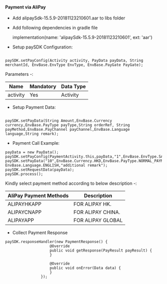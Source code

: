 
#### Payment via AliPay

* Add alipaySdk-15.5.9-20181123210601.aar  to libs folder

* Add following dependencies in gradle file

  implementation(name: 'alipaySdk-15.5.9-20181123210601', ext: 'aar')


* Setup paySDK Configuration:

```

paySDK.setPayConfig(Activity activity, PayData payData, String merchantId, EnvBase.EnvType EnvType, EnvBase.PayGate PayGate);

```


Parameters -:

Name | Mandatory | Data Type
--- | --- | ---
activity | Yes | Activity



* Setup Payment Data:

```

paySDK.setPayData(String Amount,EnvBase.Currency currency,EnvBase.PayType payType,String orderRef, String payMethod,EnvBase.PayChannel payChannel,EnvBase.Language language,String remark);

```

       




* Payment Call Example:      

```
payData = new PayData();
paySDK.setPayConfig(PaymentActivity.this,payData,"1",EnvBase.EnvType.SANDBOX,EnvBase.PayGate.PAYDOLLAR);
paySDK.setPayData("10",EnvBase.Currency.HKD,EnvBase.PayType.NORMAL_PAYMENT,"abcde12345","ALIPAYAPP",EnvBase.PayChannel.DIRECT, EnvBase.Language.ENGLISH,"additional remark");
paySDK.setRequestData(payData);
paySDK.process();

```

Kindly select payment method according to below description -:

AliPay Payment Methods | Description
--- | --- 
ALIPAYHKAPP | FOR ALIPAY HK.
ALIPAYCNAPP | FOR ALIPAY CHINA. 
ALIPAYAPP | FOR ALIPAY GLOBAL


* Collect Payment Response
```
paySDK.responseHandler(new PaymentResponse() {
                    @Override
                    public void getResponse(PayResult payResult) {
                    }

                    @Override
                    public void onError(Data data) {
                    }
                });
  ```
